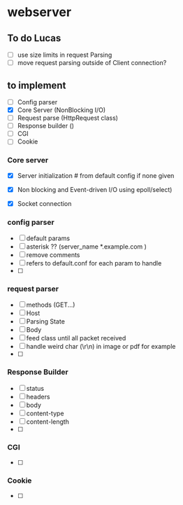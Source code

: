 # webserver

## To do Lucas ## 
- [ ] use size limits in request Parsing
- [ ] move request parsing outside of Client connection?

## to implement ##
- [ ] Config parser
- [x] Core Server (NonBlocking I/O)
- [ ] Request parse (HttpRequest class)
- [ ] Response builder ()
- [ ] CGI
- [ ] Cookie

### Core server ###
- [x] Server initialization # from default config if none given
- [x] Non blocking and Event-driven I/O using epoll/select)
- [x] Socket connection


### config parser ###
- [ ] default params
- [ ] asterisk ?? (server_name *.example.com )
- [ ] remove comments
- [ ] refers to default.conf for each param to handle
- [ ]

### request parser ###
- [ ] methods (GET...)
- [ ] Host
- [ ] Parsing State
- [ ] Body
- [ ] feed class until all packet received
- [ ] handle weird char (\r\n) in image or pdf for example
- [ ]

### Response Builder ###
- [ ] status
- [ ] headers
- [ ] body
- [ ] content-type
- [ ] content-length
- [ ]

### CGI ###
- [ ]

### Cookie ###
- [ ]
